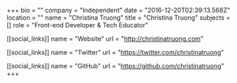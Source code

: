 +++
bio = ""
company = "Independent"
date = "2016-12-20T02:39:13.568Z"
location = ""
name = "Christina Truong"
title = "Christina Truong"
subjects = []
role = "Front-end Developer & Tech Educator"

[[social_links]]
  name = "Website"
  url = "http://christinatruong.com"

[[social_links]]
  name = "Twitter"
  url = "https://twitter.com/christinatruong"

[[social_links]]
  name = "GitHub"
  url = "https://github.com/christinatruong"
+++
